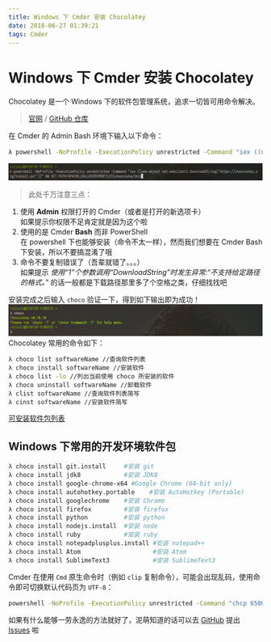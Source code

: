 ```yaml
---
title: Windows 下 Cmder 安装 Chocolatey
date: 2018-06-27 01:39:21
tags: Cmder
---
```


# Windows 下 Cmder 安装 Chocolatey

Chocolatey 是一个 Windows 下的软件包管理系统，追求一切皆可用命令解决。

> [官网](https://chocolatey.org/) / [GitHub 仓库](https://github.com/chocolatey/chocolatey)

在 Cmder 的 Admin Bash 环境下输入以下命令：

```bash
λ powershell -NoProfile -ExecutionPolicy unrestricted -Command "iex ((new-object net.webclient).DownloadString('https://chocolatey.org/install.ps1'))" && SET PATH=%PATH%;%ALLUSERSPROFILE%\chocolatey\bin
```

![安装图示](https://raw.githubusercontent.com/rxliuli/img-bed/master/20181122211812.png)

> 此处千万注意三点：

1. 使用 **Admin** 权限打开的 Cmder（或者是打开的新选项卡）  
   如果提示你权限不足肯定就是因为这个啦
2. 使用的是 Cmder **Bash** 而非 PowerShell  
   在 powershell 下也能够安装（命令不太一样），然而我们想要在 Cmder Bash 下安装，所以不要搞混淆了哦
3. 命令不要复制错误了（吾辈就错了。。。）  
   如果提示 _使用“1”个参数调用“DownloadString”时发生异常:“不支持给定路径的格式。”_ 的话一般都是下载路径那里多了个空格之类，仔细找找吧

安装完成之后输入 `choco` 验证一下，得到如下输出即为成功！
![成功的响应](https://raw.githubusercontent.com/rxliuli/img-bed/master/20181122211828.png)
Chocolatey 常用的命令如下：

```bash
λ choco list softwareName //查询软件列表
λ choco install softwareName //安装软件
λ choco list -lo //列出当前使用 choco 所安装的软件
λ choco uninstall softwareName //卸载软件
λ clist softwareName //查询软件列表简写
λ cinst softwareName //安装软件简写
```

[可安装软件包列表](https://chocolatey.org/packages)

## Windows 下常用的开发环境软件包

```bash
λ choco install git.install     #安装 git
λ choco install jdk8            #安装 JDK8
λ choco install google-chrome-x64 #Google Chrome (64-bit only)
λ choco install autohotkey.portable    #安装 AutoHotkey (Portable)
λ choco install googlechrome    #安装 Chrome
λ choco install firefox         #安装 firefox
λ choco install python          #安装 python
λ choco install nodejs.install  #安装 node
λ choco install ruby            #安装 ruby
λ choco install notepadplusplus.install #安装 notepad++
λ choco install Atom                    #安装 Atom
λ choco install SublimeText3            #安装 SublimeText3
```

Cmder 在使用 `Cmd` 原生命令时（例如 `clip` 复制命令），可能会出现乱码，使用命令即可切换默认代码页为 `UTF-8`：

```bash
powershell -NoProfile -ExecutionPolicy unrestricted -Command "chcp 65001"
```

如果有什么能够一劳永逸的方法就好了，泥萌知道的话可以去 [GitHub](https://github.com/rxliuli/rxliuli.github.io) 提出 [Issues](https://github.com/rxliuli/rxliuli.github.io/issues) 啦
